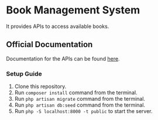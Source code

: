 # Book Management System

It provides APIs to access available books.

## Official Documentation

Documentation for the APIs can be found [here](https://documenter.getpostman.com/view/7178826/UVkntbFV).


### Setup Guide
1. Clone this repository.
2. Run `composer install` command from the terminal.
3. Run `php artisan migrate` command from the terminal.
4. Run `php artisan db:seed` command from the terminal.
5. Run `php -S localhost:8000 -t public` to start the server.

